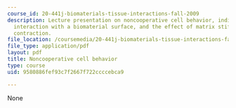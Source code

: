 ```yaml
---
course_id: 20-441j-biomaterials-tissue-interactions-fall-2009
description: Lecture presentation on noncooperative cell behavior, individual cell
  interaction with a biomaterial surface, and the effect of matrix stiffness on cell
  contraction.
file_location: /coursemedia/20-441j-biomaterials-tissue-interactions-fall-2009/9580886fef93c7f2667f722ccccebca9_MIT20_441JF09_lec13_iy.pdf
file_type: application/pdf
layout: pdf
title: Noncooperative cell behavior
type: course
uid: 9580886fef93c7f2667f722ccccebca9

---
```

None